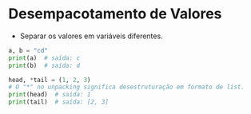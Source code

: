 # **Desempacotamento de Valores**

* Separar os valores em variáveis diferentes.

~~~py
a, b = "cd"
print(a)  # saída: c
print(b)  # saída: d

head, *tail = (1, 2, 3)
# O "*" no unpacking significa desestruturação em formato de list.
print(head)  # saída: 1
print(tail)  # saída: [2, 3]
~~~

